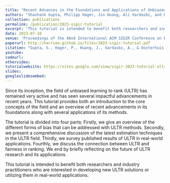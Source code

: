 ```yaml
---
title: "Recent Advances in the Foundations and Applications of Unbiased Learning to Rank"
authors: "Shashank Gupta, Philipp Hager, Jin Huang, Ali Vardasbi, and Harrie Oosterhuis"
collection: publications
permalink: /publication/2023-sigir-tutorial
excerpt: "This tutorial is intended to benefit both researchers and industry practitioners who are interested in developing new unbiased learning to rank solutions or utilizing them in real-world applications."
date: 2023-07-18
venue: 'Proceedings of the 46nd International ACM SIGIR Conference on Research and Development in Information Retrieval (SIGIR ’23)'
paperurl: http://harrieo.github.io/files/2023-sigir-tutorial.pdf
citation: "Gupta, S., Hager, P., Huang, J., Vardasbi, A., & Oosterhuis, H. (2023, July). Recent advances in the foundations and applications of unbiased learning to rank. In Proceedings of the 46th International ACM SIGIR Conference on Research and Development in Information Retrieval (pp. 3440-3443)."
youtube: 
codeurl:
othervideo:
tutorialwebsite: https://sites.google.com/view/sigir-2023-tutorial-ultr
slides: 
googleslidesembed: 
---
```


Since its inception, the field of unbiased learning to rank (ULTR) has remained very active and has seen several impactful advancements in recent years. This tutorial provides both an introduction to the core concepts of the field and an overview of recent advancements in its foundations along with several applications of its methods.

The tutorial is divided into four parts: Firstly, we give an overview of the different forms of bias that can be addressed with ULTR methods. Secondly, we present a comprehensive discussion of the latest estimation techniques in the ULTR field. Thirdly, we survey published results of ULTR in real-world applications. Fourthly, we discuss the connection between ULTR and fairness in ranking. We end by briefly reflecting on the future of ULTR research and its applications.

This tutorial is intended to benefit both researchers and industry practitioners who are interested in developing new ULTR solutions or utilizing them in real-world applications.